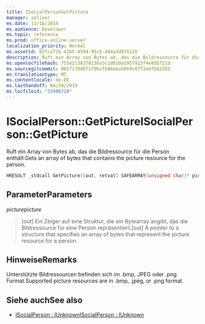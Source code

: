 ```yaml
---
title: ISocialPersonGetPicture
manager: soliver
ms.date: 11/16/2014
ms.audience: Developer
ms.topic: reference
ms.prod: office-online-server
localization_priority: Normal
ms.assetid: 02fcaf25-42b5-4584-95c6-d44a3d035128
description: Ruft ein Array von Bytes ab, das die Bildressource für die Person enthält.
ms.openlocfilehash: 755e2138378136a3c1d810a1957923f4e8db721d
ms.sourcegitcommit: 8657170d071f9bcf680aba50b9c07f2a4fb82283
ms.translationtype: MT
ms.contentlocale: de-DE
ms.lasthandoff: 04/28/2019
ms.locfileid: "33406710"
---
```

# <a name="isocialpersongetpicture"></a><span data-ttu-id="e914d-103">ISocialPerson::GetPicture</span><span class="sxs-lookup"><span data-stu-id="e914d-103">ISocialPerson::GetPicture</span></span>

<span data-ttu-id="e914d-104">Ruft ein Array von Bytes ab, das die Bildressource für die Person enthält.</span><span class="sxs-lookup"><span data-stu-id="e914d-104">Gets an array of bytes that contains the picture resource for the person.</span></span> 
  
```cpp
HRESULT _stdcall GetPicture([out, retval] SAFEARRAY(unsigned char)* picture);
```

## <a name="parameters"></a><span data-ttu-id="e914d-105">Parameter</span><span class="sxs-lookup"><span data-stu-id="e914d-105">Parameters</span></span>

<span data-ttu-id="e914d-106">_picture_</span><span class="sxs-lookup"><span data-stu-id="e914d-106">_picture_</span></span>
  
> <span data-ttu-id="e914d-107">[out] Ein Zeiger auf eine Struktur, die ein Bytearray angibt, das die Bildressource für eine Person repräsentiert.</span><span class="sxs-lookup"><span data-stu-id="e914d-107">[out] A pointer to a structure that specifies an array of bytes that represent the picture resource for a person.</span></span>
    
## <a name="remarks"></a><span data-ttu-id="e914d-108">Hinweise</span><span class="sxs-lookup"><span data-stu-id="e914d-108">Remarks</span></span>

<span data-ttu-id="e914d-109">Unterstützte Bildressourcen befinden sich im .bmp, JPEG oder .png Format.</span><span class="sxs-lookup"><span data-stu-id="e914d-109">Supported picture resources are in .bmp, .jpeg, or .png format.</span></span>
  
## <a name="see-also"></a><span data-ttu-id="e914d-110">Siehe auch</span><span class="sxs-lookup"><span data-stu-id="e914d-110">See also</span></span>

- [<span data-ttu-id="e914d-111">ISocialPerson : IUnknown</span><span class="sxs-lookup"><span data-stu-id="e914d-111">ISocialPerson : IUnknown</span></span>](isocialpersoniunknown.md)


